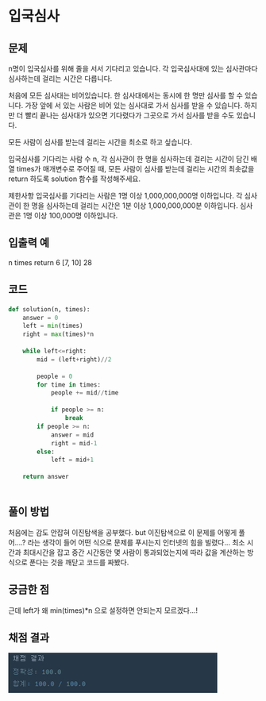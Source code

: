 # 입국심사

## 문제
n명이 입국심사를 위해 줄을 서서 기다리고 있습니다. 각 입국심사대에 있는 심사관마다 심사하는데 걸리는 시간은 다릅니다.

처음에 모든 심사대는 비어있습니다. 한 심사대에서는 동시에 한 명만 심사를 할 수 있습니다. 가장 앞에 서 있는 사람은 비어 있는 심사대로 가서 심사를 받을 수 있습니다. 하지만 더 빨리 끝나는 심사대가 있으면 기다렸다가 그곳으로 가서 심사를 받을 수도 있습니다.

모든 사람이 심사를 받는데 걸리는 시간을 최소로 하고 싶습니다.

입국심사를 기다리는 사람 수 n, 각 심사관이 한 명을 심사하는데 걸리는 시간이 담긴 배열 times가 매개변수로 주어질 때, 모든 사람이 심사를 받는데 걸리는 시간의 최솟값을 return 하도록 solution 함수를 작성해주세요.

제한사항
입국심사를 기다리는 사람은 1명 이상 1,000,000,000명 이하입니다.
각 심사관이 한 명을 심사하는데 걸리는 시간은 1분 이상 1,000,000,000분 이하입니다.
심사관은 1명 이상 100,000명 이하입니다.

## 입출력 예
n	times	return
6	[7, 10]	28

## 코드
```python
def solution(n, times):
    answer = 0
    left = min(times)
    right = max(times)*n
    
    while left<=right:
        mid = (left+right)//2
        
        people = 0
        for time in times:
            people += mid//time
            
            if people >= n:
                break
        if people >= n:
            answer = mid
            right = mid-1
        else:
            left = mid+1
            
    return answer
    
```
## 풀이 방법
처음에는 감도 안잡혀 이진탐색을 공부했다. but 이진탐색으로 이 문제를 어떻게 풀어....? 라는 생각이 들어 어떤 식으로 문제를 푸시는지
인터넷의 힘을 빌렸다... 최소 시간과 최대시간을 잡고 중간 시간동안 몇 사람이 통과되었는지에 따라 값을 계산하는 방식으로 푼다는 것을
깨닫고 코드를 짜봤다.


## 궁금한 점
근데 left가 왜 min(times)*n 으로 설정하면 안되는지 모르겠다...!
## 채점 결과
![image](result.png)